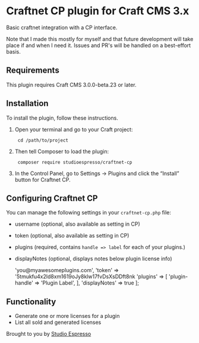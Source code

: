 # Craftnet CP plugin for Craft CMS 3.x

Basic craftnet integration with a CP interface. 

Note that I made this mostly for myself and that future development will take place if and when I need it. Issues and PR's will be handled on a best-effort basis.

## Requirements

This plugin requires Craft CMS 3.0.0-beta.23 or later.

## Installation

To install the plugin, follow these instructions.

1. Open your terminal and go to your Craft project:

        cd /path/to/project

2. Then tell Composer to load the plugin:

        composer require studioespresso/craftnet-cp

3. In the Control Panel, go to Settings → Plugins and click the “Install” button for Craftnet CP.


## Configuring Craftnet CP

You can manage the following settings in your `craftnet-cp.php` file:

- username (optional, also available as setting in CP)
- token (optional, also available as setting in CP)
- plugins (required, contains `handle => label` for each of your plugins.)
- displayNotes (optional, displays notes below plugin license info)

    <?php return [
        'username' => 'you@myawesomeplugins.com',
        'token' => '5tmukfu4x2ld8xm1619oJy8klw17fvDsXsDDft8nk
        'plugins' => [
            'plugin-handle' => 'Plugin Label',
        ],
        'displayNotes' => true
    ];

## Functionality

- Generate one or more licenses for a plugin
- List all sold and generated licenses

Brought to you by [Studio Espresso](https://www.studioespresso.co)
